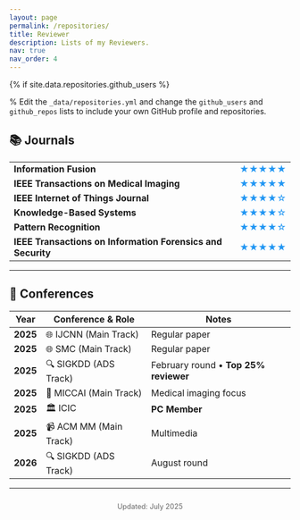 ```yaml
---
layout: page
permalink: /repositories/
title: Reviewer
description: Lists of my Reviewers.
nav: true
nav_order: 4
---
```


{% if site.data.repositories.github_users %}

% Edit the `_data/repositories.yml` and change the `github_users` and `github_repos` lists to include your own GitHub profile and repositories.


## 📚 Journals

|  |  |
|---|---|
| **Information Fusion** | <span style="color:#2196F3">★★★★★</span> |
| **IEEE Transactions on Medical Imaging** | <span style="color:#2196F3">★★★★★</span> |
| **IEEE Internet of Things Journal** | <span style="color:#2196F3">★★★★☆</span> |
| **Knowledge-Based Systems** | <span style="color:#2196F3">★★★★☆</span> |
| **Pattern Recognition** | <span style="color:#2196F3">★★★★☆</span> |
| **IEEE Transactions on Information Forensics and Security** | <span style="color:#2196F3">★★★★★</span> |

---

## 🎤 Conferences

| Year | Conference & Role | Notes |
|---|---|---|
| **2025** | 🌐 IJCNN (Main Track) | Regular paper |
| **2025** | 🌐 SMC (Main Track) | Regular paper |
| **2025** | 🔍 SIGKDD (ADS Track) | February round • **Top 25% reviewer** |
| **2025** | 🏥 MICCAI (Main Track) | Medical imaging focus |
| **2025** | 🏛️ ICIC | **PC Member** |
| **2025** | 📹 ACM MM (Main Track) | Multimedia |
| **2026** | 🔍 SIGKDD (ADS Track) | August round |

---

<div style="text-align:center; margin-top:2em; font-size:0.9em; color:#666;">
  Updated: July 2025
</div>




